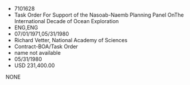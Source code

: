* 7101628
* Task Order For Support of the Nasoab-Naemb Planning Panel OnThe International Decade of Ocean Exploration
* ENG,ENG
* 07/01/1971,05/31/1980
* Richard Vetter, National Academy of Sciences
* Contract-BOA/Task Order
*   name not available
* 05/31/1980
* USD 231,400.00

NONE
